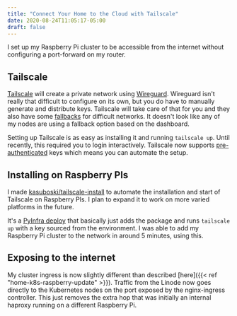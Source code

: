 ```yaml
---
title: "Connect Your Home to the Cloud with Tailscale"
date: 2020-08-24T11:05:17-05:00
draft: false
---
```


I set up my Raspberry Pi cluster to be accessible from the internet without configuring a port-forward on my router.

<!--more-->

## Tailscale
[Tailscale](https://tailscale.com/) will create a private network using [Wireguard](https://www.wireguard.com/). Wireguard isn't really that difficult to configure on its own, but you do have to manually generate and distribute keys. Tailscale will take care of that for you and they also have some [fallbacks](https://tailscale.com/blog/how-nat-traversal-works/) for difficult networks. It doesn't look like any of my nodes are using a fallback option based on the dashboard.

Setting up Tailscale is as easy as installing it and running `tailscale up`. Until recently, this required you to login interactively. Tailscale now supports [pre-authenticated](https://tailscale.com/kb/1068/acl-tags#pre-authenticated-keys) keys which means you can automate the setup.

## Installing on Raspberry PIs
I made [kasuboski/tailscale-install](https://github.com/kasuboski/tailscale-install) to automate the installation and start of Tailscale on Raspberry PIs. I plan to expand it to work on more varied platforms in the future.

It's a [PyInfra deploy](https://pyinfra.com/) that basically just adds the package and runs `tailscale up` with a key sourced from the environment. I was able to add my Raspberry Pi cluster to the network in around 5 minutes, using this.

## Exposing to the internet
My cluster ingress is now slightly different than described [here]({{< ref "home-k8s-raspberry-update" >}}). Traffic from the Linode now goes directly to the Kubernetes nodes on the port exposed by the nginx-ingress controller. This just removes the extra hop that was initially an internal haproxy running on a different Raspberry Pi.